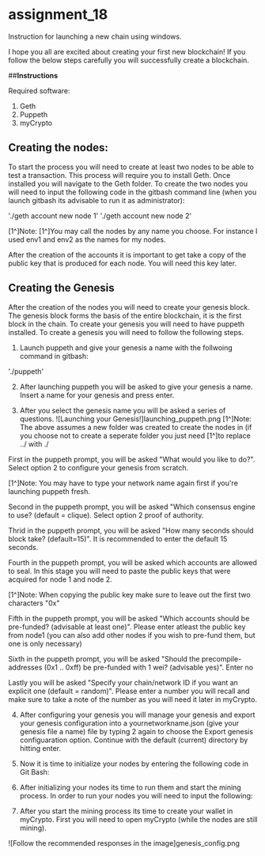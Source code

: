# **assignment_18**

Instruction for launching a new chain using windows.

I hope you all are excited about creating your first new blockchain! If you follow the below steps carefully you will successfully create a blockchain.

##**Instructions**

Required software:

1. Geth
2. Puppeth
3. myCrypto

## **Creating the nodes:**

To start the process you will need to create at least two nodes to be able to test a transaction. This process will require you to install Geth. Once installed you will navigate to the Geth folder. To create the two nodes you will need to input the following code in the gitbash command line (when you launch gitbash its advisable to run it as administrator):

'./geth account new node 1'
'./geth account new node 2'

[1^]Note: 
[1^]You may call the nodes by any name you choose. For instance I used env1 and env2 as the names for my nodes.

After the creation of the accounts it is important to get take a copy of the public key that is produced for each node. You will need this key later.

## **Creating the Genesis**

After the creation of the nodes you will need to create your genesis block. The genesis block forms the basis of the entire blockchain, it is the first block in the chain. To create your genesis you will need to have puppeth installed. To create a genesis you will need to follow the following steps.

1. Launch puppeth and give your genesis a name with the follwoing command in gitbash:

'./puppeth'

2. After launching puppeth you will be asked to give your genesis a name. Insert a name for your genesis and press enter.

3. After you select the genesis name you will be asked a series of questions. 
![Launching your Genesis!]launching_puppeth.png
[1^]Note: The above assumes a new folder was created to create the nodes in (if you choose not to create a seperate folder you just need 
[1^]to replace ../ with ./

First in the puppeth prompt, you will be asked "What would you like to do?". Select option 2 to configure your genesis from scratch.

[1^]Note: You may have to type your network name again first if you're launching puppeth fresh.

Second in the puppeth prompt, you will be asked "Which consensus engine to use? (default = clique). Select option 2 proof of authority. 

Thrid in the puppeth prompt, you will be asked "How many seconds should block take? (default=15)". It is recommended to enter the default 15 seconds.

Fourth in the puppeth prompt, you will be asked which accounts are allowed to seal. In this stage you will need to paste the public keys that were acquired for node 1 and node 2. 

[1^]Note: When copying the public key make sure to leave out the first two characters "0x"

Fifth in the puppeth prompt, you will be asked "Which accounts should be pre-funded? (advisable at least one)". Please enter atleast the public key from node1 (you can also add other nodes if you wish to pre-fund them, but one is only necessary)

Sixth in the puppeth prompt, you will be asked "Should the precompile-addresses (0x1 .. 0xff) be pre-funded with 1 wei? (advisable yes)". Enter no

Lastly you will be asked "Specify your chain/network ID if you want an explicit one (default = random)". Please enter a number you will recall and make sure to take a note of the number as you will need it later in myCrypto.


4. After configuring your genesis you will manage your genesis and export your genesis configuration into a yournetworkname.json (give your genesis file a name) file by typing 2 again to choose the Export genesis configuaration option. Continue with the default (current) directory by hitting enter.

5. Now it is time to initialize your nodes by entering the following code in Git Bash:



6. After initializing your nodes its time to run them and start the mining process. In order to run your nodes you will need to input the following:

7. After you start the mining process its time to create your wallet in myCrypto. First you will need to open myCrypto (while the nodes are still mining). 




![Follow the recommended responses in the image]genesis_config.png
